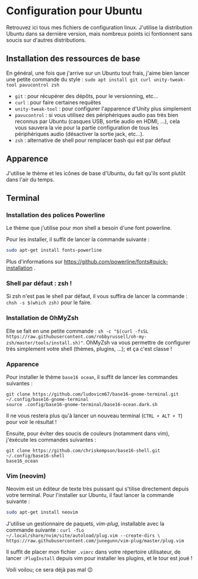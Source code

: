 # Configuration pour Ubuntu

Retrouvez ici tous mes fichiers de configuration linux. J'utilise la distribution Ubuntu dans sa dernière version, mais nombreux points ici fontionnent sans soucis sur d'autres distributions.


## Installation des ressources de base

En général, une fois que j'arrive sur un Ubuntu tout frais, j'aime bien lancer une petite commande du style : `sudo apt install git curl unity-tweak-tool pavucontrol zsh`

 - `git` : pour récupérer des dépôts, pour le versionning, etc...
 - `curl` : pour faire certaines requêtes
 - `unity-tweak-tool` : pour configurer l'apparence d'Unity plus simplement
 - `pavucontrol` : si vous utilisez des périphériques audio pas très bien reconnus par Ubuntu (casques USB, sortie audio en HDMI, ...), cela vous sauvera la vie pour la partie configuration de tous les périphériques audio (désactiver la sortie jack, etc...).
 - `zsh` : alternative de shell pour remplacer bash qui est par défaut


## Apparence

J'utilise le thème et les icônes de base d'Ubuntu, du fait qu'ils sont
plutôt dans l'air du temps.


## Terminal

### Installation des polices Powerline

Le thème que j'utilise pour mon shell a besoin d'une font powerline.

Pour les installer, il suffit de lancer la commande suivante :

```sh
sudo apt-get install fonts-powerline
```

Plus d'informations sur https://github.com/powerline/fonts#quick-installation .

### Shell par défaut : zsh !

Si zsh n'est pas le shell par défaut, il vous suffira de lancer la commande : `chsh -s $(which zsh)` pour le faire.

### Installation de OhMyZsh

Elle se fait en une petite commande : `sh -c "$(curl -fsSL https://raw.githubusercontent.com/robbyrussell/oh-my-zsh/master/tools/install.sh)"`.
OhMyZsh va vous permettre de configurer très simplement votre shell (thèmes, plugins, ...); et ça c'est classe !

### Apparence

Pour installer le thème `base16 ocean`, il suffit de lancer les commandes suivantes :

```
git clone https://github.com/ludovicm67/base16-gnome-terminal.git ~/.config/base16-gnome-terminal
source .config/base16-gnome-terminal/base16-ocean.dark.sh
```

Il ne vous restera plus qu'à lancer un nouveau terminal (`CTRL + ALT + T`) pour voir le résultat !

Ensuite, pour éviter des soucis de couleurs (notamment dans vim), j'éxécute les commandes suivantes :

```
git clone https://github.com/chriskempson/base16-shell.git ~/.config/base16-shell
base16_ocean
```


### Vim (neovim)

Neovim est un éditeur de texte très puissant qui s'tilise directement depuis
votre terminal. Pour l'installer sur Ubuntu, il faut lancer la commande
suivante :

```sh
sudo apt-get install neovim
```

J'utilise un gestionnaire de paquets, *vim-plug*, installable avec la commande suivante : `curl -fLo ~/.local/share/nvim/site/autoload/plug.vim --create-dirs \
    https://raw.githubusercontent.com/junegunn/vim-plug/master/plug.vim`

Il suffit de placer mon fichier `.vimrc` dans votre répertoire utilisateur, de lancer `:PlugInstall` depuis vim pour installer les plugins, et le tour est joué !

Voili voilou; ce sera déjà pas mal :wink:

